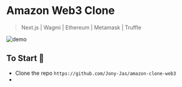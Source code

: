 ﻿# Amazon Web3 Clone
  > Next.js | Wagmi | Ethereum | Metamask | Truffle  

![demo](https://user-images.githubusercontent.com/74784363/217553400-5a1a7661-e18c-4384-a116-8c5e18929c38.gif)

## To Start 🚀
* Clone the repo `https://github.com/Jony-Jas/amazon-clone-web3`
*
